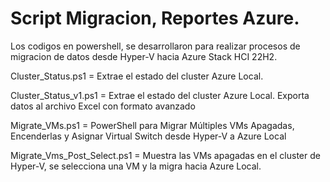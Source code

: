 # Script Migracion, Reportes Azure.
Los codigos en powershell, se desarrollaron para realizar procesos de migracion de datos desde Hyper-V hacia Azure Stack HCI 22H2.

Cluster_Status.ps1 = Extrae el estado del cluster Azure Local. 

Cluster_Status_v1.ps1 = Extrae el estado del cluster Azure Local. Exporta datos al archivo Excel con formato avanzado

Migrate_VMs.ps1 = PowerShell para Migrar Múltiples VMs Apagadas, Encenderlas y Asignar Virtual Switch desde Hyper-V a Azure Local

Migrate_Vms_Post_Select.ps1 = Muestra las VMs apagadas en el cluster de Hyper-V, se selecciona una VM y la migra hacia Azure Local.
